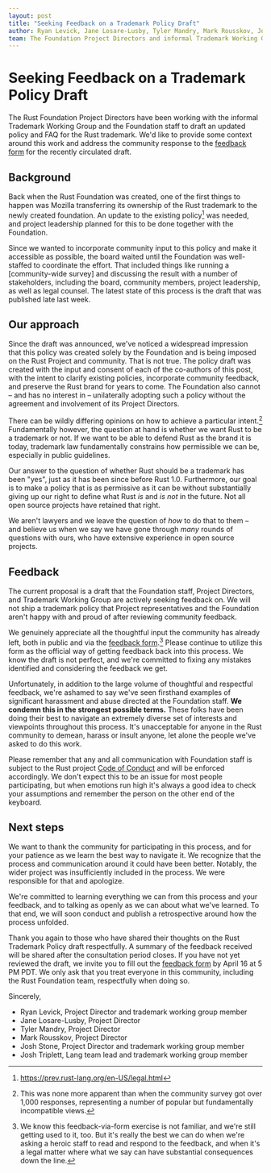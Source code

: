 ```yaml
---
layout: post
title: "Seeking Feedback on a Trademark Policy Draft"
author: Ryan Levick, Jane Losare-Lusby, Tyler Mandry, Mark Rousskov, Josh Stone, and Josh Triplett
team: The Foundation Project Directors and informal Trademark Working Group Members
---
```


# Seeking Feedback on a Trademark Policy Draft

The Rust Foundation Project Directors have been working with the informal Trademark Working Group and the Foundation staff to draft an updated policy and FAQ for the Rust trademark. We'd like to provide some context around this work and address the community response to the [feedback form] for the recently circulated draft.

## Background

Back when the Rust Foundation was created, one of the first things to happen was Mozilla transferring its ownership of the Rust trademark to the newly created foundation. An update to the existing policy[^mozilla-policy] was needed, and project leadership planned for this to be done together with the Foundation.

[^mozilla-policy]: https://prev.rust-lang.org/en-US/legal.html

Since we wanted to incorporate community input to this policy and make it accessible as possible, the board waited until the Foundation was well-staffed to coordinate the effort. That included things like running a [community-wide survey] and discussing the result with a number of stakeholders, including the board, community members, project leadership, as well as legal counsel. The latest state of this process is the draft that was published late last week.

## Our approach

Since the draft was announced, we've noticed a widespread impression that this policy was created solely by the Foundation and is being imposed on the Rust Project and community. That is not true. The policy draft was created with the input and consent of each of the co-authors of this post, with the intent to clarify existing policies, incorporate community feedback, and preserve the Rust brand for years to come. The Foundation also cannot – and has no interest in – unilaterally adopting such a policy without the agreement and involvement of its Project Directors.

There can be wildly differing opinions on how to achieve a particular intent.[^survey] Fundamentally however, the question at hand is whether we want Rust to be a trademark or not. If we want to be able to defend Rust as the brand it is today, trademark law fundamentally constrains how permissible we can be, especially in public guidelines.

Our answer to the question of whether Rust should be a trademark has been "yes", just as it has been since before Rust 1.0. Furthermore, our goal is to make a policy that is as permissive as it can be without substantially giving up our right to define what Rust *is* and *is not* in the future. Not all open source projects have retained that right.

We aren't lawyers and we leave the question of *how* to do that to them – and believe us when we say we have gone through *many* rounds of questions with ours, who have extensive experience in open source projects.

## Feedback

The current proposal is a draft that the Foundation staff, Project Directors, and Trademark Working Group are actively seeking feedback on. We will not ship a trademark policy that Project representatives and the Foundation aren't happy with and proud of after reviewing community feedback.

We genuinely appreciate all the thoughtful input the community has already left, both in public and via the [feedback form].[^form] Please continue to utilize this form as the official way of getting feedback back into this process. We know the draft is not perfect, and we're committed to fixing any mistakes identified and considering the feedback we get.

Unfortunately, in addition to the large volume of thoughtful and respectful feedback, we're ashamed to say we've seen firsthand examples of significant harassment and abuse directed at the Foundation staff. **We condemn this in the strongest possible terms.** These folks have been doing their best to navigate an extremely diverse set of interests and viewpoints throughout this process. It's unacceptable for anyone in the Rust community to demean, harass or insult anyone, let alone the people we've asked to do this work.

Please remember that any and all communication with Foundation staff is subject to the Rust project [Code of Conduct] and will be enforced accordingly. We don't expect this to be an issue for most people participating, but when emotions run high it's always a good idea to check your assumptions and remember the person on the other end of the keyboard.

## Next steps

We want to thank the community for participating in this process, and for your patience as we learn the best way to navigate it. We recognize that the process and communication around it could have been better. Notably, the wider project was insufficiently included in the process. We were  responsible for that and apologize.

We're committed to learning everything we can from this process and your feedback, and to talking as openly as we can about what we've learned. To that end, we will soon conduct and publish a retrospective around how the process unfolded.

Thank you again to those who have shared their thoughts on the Rust Trademark Policy draft respectfully. A summary of the feedback received will be shared after the consultation period closes. If you have not yet reviewed the draft, we invite you to fill out the [feedback form] by April 16 at 5 PM PDT. We only ask that you treat everyone in this community, including the Rust Foundation team, respectfully when doing so.

Sincerely,

* Ryan Levick, Project Director and trademark working group member
* Jane Losare-Lusby, Project Director
* Tyler Mandry, Project Director
* Mark Rousskov, Project Director
* Josh Stone, Project Director and trademark working group member
* Josh Triplett, Lang team lead and trademark working group member

[^form]: We know this feedback-via-form exercise is not familiar, and we're still getting used to it, too. But it's really the best we can do when we're asking a heroic staff to read and respond to the feedback, and when it's a legal matter where what we say can have substantial consequences down the line.

[^survey]: This was none more apparent than when the community survey got over 1,000 responses, representing a number of popular but fundamentally incompatible views.

[feedback form]: https://docs.google.com/forms/d/e/1FAIpQLSdaM4pdWFsLJ8GHIUFIhepuq0lfTg_b0mJ-hvwPdHa4UTRaAg/viewform

[Code of Conduct]: https://www.rust-lang.org/policies/code-of-conduct